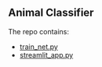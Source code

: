 **Animal Classifier**
----
The repo contains:
- [train_net.py](github.com/movesen/animal-classification/blob/main/train_net.py)
- [streamlit_app.py]([https://github.com/movesen/animal-classification/blob/main/streamlit_app.py])
